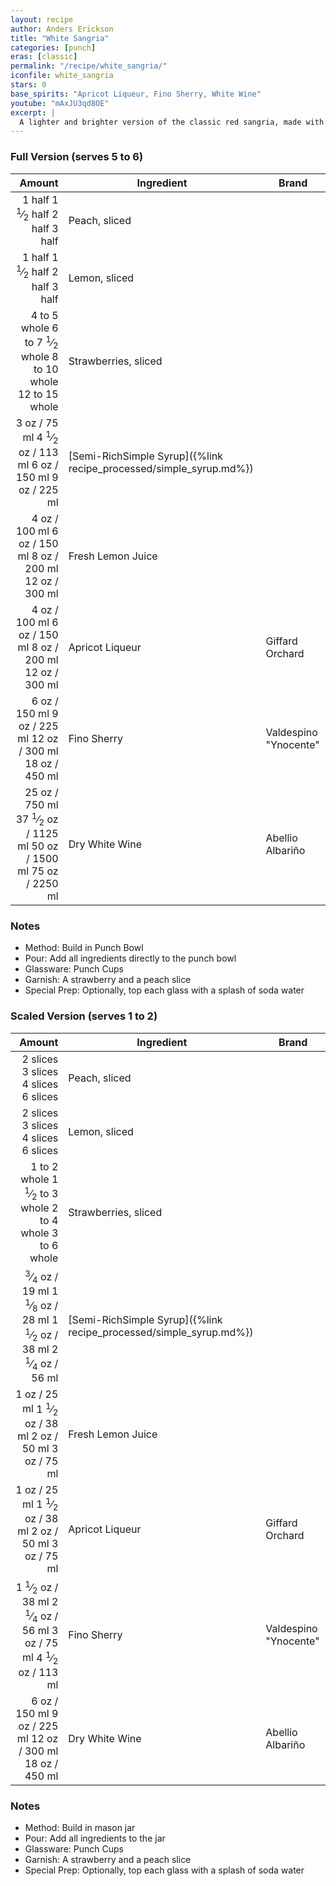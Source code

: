 ```yaml
---
layout: recipe
author: Anders Erickson
title: "White Sangria"
categories: [punch]
eras: [classic]
permalink: "/recipe/white_sangria/"
iconfile: white_sangria
stars: 0
base_spirits: "Apricot Liqueur, Fino Sherry, White Wine"
youtube: "mAxJU3qd8OE"
excerpt: |
  A lighter and brighter version of the classic red sangria, made with white wine, fresh fruit, and a touch of sweetness.
---
```


<div class="subrecipe" markdown="1">

### Full Version (serves 5 to 6)

|       Amount | Ingredient                                               | Brand                 |
| -----------: | -------------------------------------------------------- | --------------------- |
|       <span class="onex active">1 half </span> <span class="onehalfx">1 <sup>1</sup>&frasl;<sub>2</sub> half </span> <span class="twox">2 half </span> <span class="threex">3 half </span>| Peach, sliced                                            |
|       <span class="onex active">1 half </span> <span class="onehalfx">1 <sup>1</sup>&frasl;<sub>2</sub> half </span> <span class="twox">2 half </span> <span class="threex">3 half </span>| Lemon, sliced                                            |
| <span class="onex active">4 to 5 whole </span> <span class="onehalfx">6 to 7 <sup>1</sup>&frasl;<sub>2</sub> whole </span> <span class="twox">8 to 10 whole </span> <span class="threex">12 to 15 whole </span>| Strawberries, sliced                                     |
|         <span class="onex active">3 oz  / 75 ml</span> <span class="onehalfx">4 <sup>1</sup>&frasl;<sub>2</sub> oz  / 113 ml</span> <span class="twox">6 oz  / 150 ml</span> <span class="threex">9 oz  / 225 ml</span>| [Semi-RichSimple Syrup]({%link recipe_processed/simple_syrup.md%}) |
|         <span class="onex active">4 oz  / 100 ml</span> <span class="onehalfx">6 oz  / 150 ml</span> <span class="twox">8 oz  / 200 ml</span> <span class="threex">12 oz  / 300 ml</span>| Fresh Lemon Juice                                        |
|         <span class="onex active">4 oz  / 100 ml</span> <span class="onehalfx">6 oz  / 150 ml</span> <span class="twox">8 oz  / 200 ml</span> <span class="threex">12 oz  / 300 ml</span>| Apricot Liqueur                                          | Giffard Orchard       |
|         <span class="onex active">6 oz  / 150 ml</span> <span class="onehalfx">9 oz  / 225 ml</span> <span class="twox">12 oz  / 300 ml</span> <span class="threex">18 oz  / 450 ml</span>| Fino Sherry                                              | Valdespino "Ynocente" |
|       <span class="onex active">25 oz / 750 ml</span> <span class="onehalfx">37 <sup>1</sup>&frasl;<sub>2</sub> oz / 1125 ml</span> <span class="twox">50 oz / 1500 ml</span> <span class="threex">75 oz / 2250 ml</span>| Dry White Wine                                           | Abellio Albariño      |

### Notes

- Method: Build in Punch Bowl
- Pour: Add all ingredients directly to the punch bowl
- Glassware: Punch Cups
- Garnish: A strawberry and a peach slice
- Special Prep: Optionally, top each glass with a splash of soda water

</div>
<div class="subrecipe" markdown="1">

### Scaled Version (serves 1 to 2)

|       Amount | Ingredient                                               | Brand                 |
| -----------: | -------------------------------------------------------- | --------------------- |
|     <span class="onex active">2 slices </span> <span class="onehalfx">3 slices </span> <span class="twox">4 slices </span> <span class="threex">6 slices </span>| Peach, sliced                                            |
|     <span class="onex active">2 slices </span> <span class="onehalfx">3 slices </span> <span class="twox">4 slices </span> <span class="threex">6 slices </span>| Lemon, sliced                                            |
| <span class="onex active">1 to 2 whole </span> <span class="onehalfx">1 <sup>1</sup>&frasl;<sub>2</sub> to 3 whole </span> <span class="twox">2 to 4 whole </span> <span class="threex">3 to 6 whole </span>| Strawberries, sliced                                     |
|      <span class="onex active"> <sup>3</sup>&frasl;<sub>4</sub> oz  / 19 ml</span> <span class="onehalfx">1 <sup>1</sup>&frasl;<sub>8</sub> oz  / 28 ml</span> <span class="twox">1 <sup>1</sup>&frasl;<sub>2</sub> oz  / 38 ml</span> <span class="threex">2 <sup>1</sup>&frasl;<sub>4</sub> oz  / 56 ml</span>| [Semi-RichSimple Syrup]({%link recipe_processed/simple_syrup.md%}) |
|         <span class="onex active">1 oz  / 25 ml</span> <span class="onehalfx">1 <sup>1</sup>&frasl;<sub>2</sub> oz  / 38 ml</span> <span class="twox">2 oz  / 50 ml</span> <span class="threex">3 oz  / 75 ml</span>| Fresh Lemon Juice                                        |
|         <span class="onex active">1 oz  / 25 ml</span> <span class="onehalfx">1 <sup>1</sup>&frasl;<sub>2</sub> oz  / 38 ml</span> <span class="twox">2 oz  / 50 ml</span> <span class="threex">3 oz  / 75 ml</span>| Apricot Liqueur                                          | Giffard Orchard       |
|       <span class="onex active">1 <sup>1</sup>&frasl;<sub>2</sub> oz  / 38 ml</span> <span class="onehalfx">2 <sup>1</sup>&frasl;<sub>4</sub> oz  / 56 ml</span> <span class="twox">3 oz  / 75 ml</span> <span class="threex">4 <sup>1</sup>&frasl;<sub>2</sub> oz  / 113 ml</span>| Fino Sherry                                              | Valdespino "Ynocente" |
|         <span class="onex active">6 oz  / 150 ml</span> <span class="onehalfx">9 oz  / 225 ml</span> <span class="twox">12 oz  / 300 ml</span> <span class="threex">18 oz  / 450 ml</span>| Dry White Wine                                           | Abellio Albariño      |

### Notes

- Method: Build in mason jar
- Pour: Add all ingredients to the jar
- Glassware: Punch Cups
- Garnish: A strawberry and a peach slice
- Special Prep: Optionally, top each glass with a splash of soda water

</div>

    
<script type="application/ld+json">
{
  "@context": "https://schema.org",
  "@type": "Recipe",
  "author": {
    "@type": "Person",
    "name": "{{ page.author }}"
    },
  "image": "{%- for page in page.categories limit: 1 %}{% assign cat = site.data.categories | where: "slug", page | first %}{{ site.url }}{{ site.baseurl}}/assets/images/category_{{cat.slug}}.svg{% endfor -%}",
  "description": "{{ page.excerpt | strip_html | replace: '"', "'" }}",
  "recipeIngredient": [
  "1 half Peach, sliced ",
  "1 half Lemon, sliced ",
  "4 to 5 whole Strawberries, sliced",
  "3 oz Semi-RichSimple Syrup",
  "4 oz Fresh Lemon Juice ",
  "4 oz Apricot Liqueur ",
  "6 oz Fino Sherry ",
  "750 ml Dry White Wine"
    ],
  "name": "{{ page.title }}",
  "recipeInstructions": [
    {
      "@type": "HowToStep",
      "text": "- Method: Build in Punch Bowl"
    },
    {
      "@type": "HowToStep",
      "text": "- Pour: Add all ingredients directly to the punch bowl"
    },
    {
      "@type": "HowToStep",
      "text": "- Glassware: Punch Cups"
    },
    {
      "@type": "HowToStep",
      "text": "- Garnish: A strawberry and a peach slice"
    },
    {
      "@type": "HowToStep",
      "text": "- Special Prep: Optionally, top each glass with a splash of soda water"
    }
    ],
  "recipeYield": "1 cocktail",
  "recipeCategory": "cocktail",
  {%- if page.stars and site.data.ratings[page.iconfile].ratings -%}"aggregateRating": "{%- include stars_metadata.html %} out of 5",{%- endif -%}
  "recipeCuisine": "global",
  "prepTime": "PT20M",
  "cookTime": "PT15S",
  "keywords": "{{ page.title }}, cocktail, {{ page.eras }}, {%- include category_metadata.html -%}, {%- include spirits_metadata.html -%}"
}
</script>

    